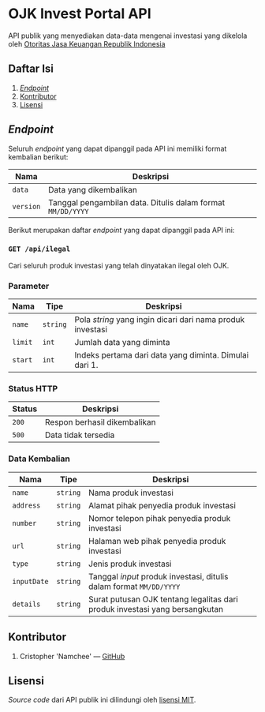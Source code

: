 # OJK Invest Portal API

API publik yang menyediakan data-data mengenai investasi yang dikelola oleh [Otoritas Jasa Keuangan Republik Indonesia](https://www.ojk.go.id/Default.aspx)

## Daftar Isi

1. [_Endpoint_](#endpoint)
2. [Kontributor](#kontributor)
3. [Lisensi](#lisensi)

## _Endpoint_

Seluruh _endpoint_ yang dapat dipanggil pada API ini memiliki format kembalian berikut:

Nama | Deskripsi
---- | ---------
`data` | Data yang dikembalikan
`version` | Tanggal pengambilan data. Ditulis dalam format `MM/DD/YYYY`

Berikut merupakan daftar _endpoint_ yang dapat dipanggil pada API ini:

### `GET /api/ilegal`

Cari seluruh produk investasi yang telah dinyatakan ilegal oleh OJK.

### Parameter

Nama | Tipe | Deskripsi
---- | ---- | ---------
`name` | `string` | Pola _string_ yang ingin dicari dari nama produk investasi
`limit` | `int` | Jumlah data yang diminta
`start` | `int` | Indeks pertama dari data yang diminta. Dimulai dari 1.

### Status HTTP

Status | Deskripsi
------ | ---------
`200` | Respon berhasil dikembalikan
`500` | Data tidak tersedia

### Data Kembalian

Nama | Tipe | Deskripsi
---- | ---- | ---------
`name` | `string` | Nama produk investasi
`address` | `string` | Alamat pihak penyedia produk investasi
`number` | `string` | Nomor telepon pihak penyedia produk investasi
`url` | `string` | Halaman web pihak penyedia produk investasi
`type` | `string` | Jenis produk investasi
`inputDate` | `string` | Tanggal _input_ produk investasi, ditulis dalam format `MM/DD/YYYY`
`details` | `string` | Surat putusan OJK tentang legalitas dari produk investasi yang bersangkutan

## Kontributor

1. Cristopher 'Namchee' — [GitHub](https://github.com/Namchee)

## Lisensi

_Source code_ dari API publik ini dilindungi oleh [lisensi MIT](./LICENSE).
